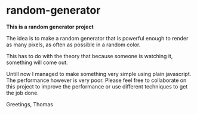 # random-generator
**This is a random generator project**

The idea is to make a random generator that is powerful enough to render as many pixels, as often as possible in a random color.

This has to do with the theory that because someone is watching it, something will come out.

Untill now I managed to make something very simple using plain javascript. The performance however is very poor. Please feel free to collaborate on this project to improve the performance or use different techniques to get the job done.

Greetings, Thomas
